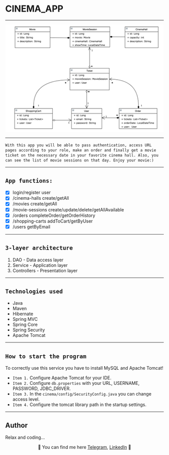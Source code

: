 # CINEMA_APP

---

![pic](Cinema.png)

---

```
With this app you will be able to pass authentication, access URL pages according to your role, make an order and finally get a movie ticket on the necessary date in your favorite cinema hall. Also, you can see the list of movie sessions on that day. Enjoy your movie:)
```
---
## `App functions:`
- [x]  login/register user
- [x]  /cinema-halls create/getAll
- [x]  /movies create/getAll
- [x]  /movie-sessions create/update/delete/getAllAvailable
- [x]  /orders completeOrder/getOrderHistory
- [x]  /shopping-carts addToCart/getByUser
- [x]  /users getByEmail
---
## `3-layer architecture`
1. DAO - Data access layer
2. Service - Application layer
3. Controllers - Presentation layer
---
## `Technologies used`
- Java
- Maven
- Hibernate
- Spring MVC
- Spring Core
- Spring Security
- Apache Tomcat
---
## `How to start the program`
To correctly use this service you have to install MySQL and Apache Tomcat!
* `Item 1.` Configure Apache Tomcat for your IDE.
* `Item 2.` Configure ```db.properties``` with your URL, USERNAME, PASSWORD, JDBC_DRIVER.
* `Item 3.` In the ```cinema/config/SecurityConfig.java``` you can change access level.
* `Item 4.` Configure the tomcat library path in the startup settings.
---
## Author
Relax and coding... <p align="center"> 🌟  You can find me here [Telegram](https://t.me/andrii_polikov), [LinkedIn](https://www.linkedin.com/in/andrii-poliukhovych-77b90a235/)  🌟 </p> 

